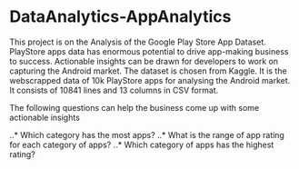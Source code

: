 # DataAnalytics-AppAnalytics

This project is on the Analysis of the Google Play Store App Dataset. PlayStore apps data has enormous potential to drive app-making business to success. Actionable insights can be drawn for developers to work on capturing the Android market. The dataset is chosen from Kaggle. It is the webscrapped data of 10k PlayStore apps for analysing the Android market. It consists of 10841 lines and 13 columns in CSV format. 

The following questions can help the business come up with some actionable insights
 
..* Which category has the most apps?
..* What is the range of app rating for each category of apps?
..* Which category of apps has the highest rating?





